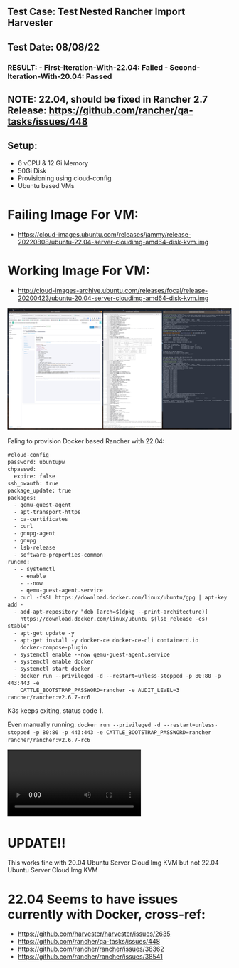 ## Test Case: Test Nested Rancher Import Harvester
## Test Date: 08/08/22
### RESULT: - First-Iteration-With-22.04: Failed  - Second-Iteration-With-20.04: Passed

## NOTE: 22.04, should be fixed in Rancher 2.7 Release: https://github.com/rancher/qa-tasks/issues/448

## Setup:
- 6 vCPU & 12 Gi Memory
- 50Gi Disk
- Provisioning using cloud-config 
- Ubuntu based VMs
# Failing Image For VM:
- https://cloud-images.ubuntu.com/releases/jammy/release-20220808/ubuntu-22.04-server-cloudimg-amd64-disk-kvm.img

# Working Image For VM: 
- http://cloud-images-archive.ubuntu.com/releases/focal/release-20200423/ubuntu-20.04-server-cloudimg-amd64-disk-kvm.img

![ex](./imgs/nested-docker-rancher-1.png)

Faling to provision Docker based Rancher with 22.04:
```
#cloud-config
password: ubuntupw
chpasswd:
  expire: false
ssh_pwauth: true
package_update: true
packages:
  - qemu-guest-agent
  - apt-transport-https
  - ca-certificates
  - curl
  - gnupg-agent
  - gnupg
  - lsb-release
  - software-properties-common
runcmd:
  - - systemctl
    - enable
    - --now
    - qemu-guest-agent.service
  - curl -fsSL https://download.docker.com/linux/ubuntu/gpg | apt-key add -
  - add-apt-repository "deb [arch=$(dpkg --print-architecture)]
    https://download.docker.com/linux/ubuntu $(lsb_release -cs) stable"
  - apt-get update -y
  - apt-get install -y docker-ce docker-ce-cli containerd.io
    docker-compose-plugin
  - systemctl enable --now qemu-guest-agent.service
  - systemctl enable docker
  - systemctl start docker
  - docker run --privileged -d --restart=unless-stopped -p 80:80 -p 443:443 -e
    CATTLE_BOOTSTRAP_PASSWORD=rancher -e AUDIT_LEVEL=3 rancher/rancher:v2.6.7-rc6
```

K3s keeps exiting, status code 1.

Even manually running: `docker run --privileged -d --restart=unless-stopped -p 80:80 -p 443:443 -e CATTLE_BOOTSTRAP_PASSWORD=rancher rancher/rancher:v2.6.7-rc6`

![ex-2v](./imgs/nested-rancher-bootloop.mp4)


# UPDATE!!
This works fine with 20.04 Ubuntu Server Cloud Img KVM but not 22.04 Ubuntu Server Cloud Img KVM

# 22.04 Seems to have issues currently with Docker, cross-ref:
- https://github.com/harvester/harvester/issues/2635
- https://github.com/rancher/qa-tasks/issues/448
- https://github.com/rancher/rancher/issues/38362
- https://github.com/rancher/rancher/issues/38541